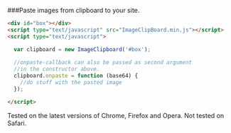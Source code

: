 ###Paste images from clipboard to your site.


```html
<div id="box"></div>
<script type="text/javascript" src="ImageClipBoard.min.js"></script>
<script type="text/javascript">

  var clipboard = new ImageClipboard('#box');
  
  //onpaste-callback can also be passed as second argument
  //in the constructor above.
  clipboard.onpaste = function (base64) {
    //do stuff with the pasted image
  });

</script>
```

Tested on the latest versions of Chrome, Firefox and Opera. Not tested on Safari.
